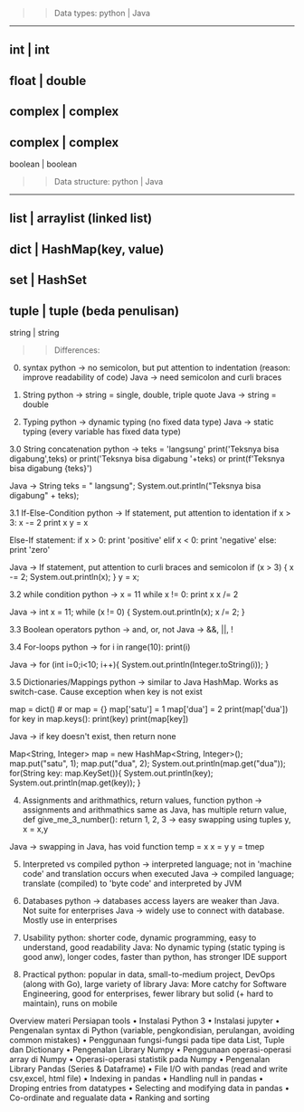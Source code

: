 >> Data types:
python | Java
--------------
int | int 
--------------
float | double
--------------
complex | complex
--------------
complex | complex
--------------
boolean | boolean


>> Data structure:
python | Java
--------------
list | arraylist (linked list)
--------------
dict | HashMap(key, value)
--------------
set | HashSet
--------------
tuple | tuple (beda penulisan)
--------------
string | string


>> Differences:
0. syntax
python -> no semicolon, but put attention to indentation (reason: improve readability of code)
Java -> need semicolon and curli braces

1. String
python -> string = single, double, triple quote
Java -> string = double

2. Typing
python -> dynamic typing (no fixed data type)
Java -> static typing (every variable has fixed data type)

3.0 String concatenation
python -> 
teks = 'langsung'
print('Teksnya bisa digabung',teks)
or
print('Teksnya bisa digabung '+teks)
or
print(f'Teksnya bisa digabung {teks}')

Java -> 
String teks = " langsung";
System.out.println("Teksnya bisa digabung" + teks);

3.1 If-Else-Condition
python -> If statement, put attention to identation
if x > 3:
    x -= 2
    print x
y = x

Else-If statement:
if x > 0:
   print 'positive'
elif x < 0:
   print 'negative'
else:
   print 'zero'

Java -> If statement, put attention to curli braces and semicolon
if (x > 3) {
    x -= 2;
    System.out.println(x);
}
y = x;

3.2 while condition
python ->
x = 11
while x != 0:
    print x
    x /= 2

Java ->
int x = 11;
while (x != 0) {
    System.out.println(x);
    x /= 2;
}

3.3 Boolean operators
python -> and, or, not
Java -> &&, ||, !

3.4 For-loops
python -> 
for i in range(10):
    print(i)

Java ->
for (int i=0;i<10; i++){
    System.out.println(Integer.toString(i));
}

3.5 Dictionaries/Mappings
python -> similar to Java HashMap. Works as switch-case. Cause exception when key is not exist

map = dict() # or map = {}
map['satu'] = 1
map['dua'] = 2
print(map['dua'])
for key in map.keys():
    print(key)
    print(map[key])

Java -> if key doesn't exist, then return none

Map<String, Integer> map = new HashMap<String, Integer>();
map.put("satu", 1);
map.put("dua", 2);
System.out.println(map.get("dua"));
for(String key: map.KeySet()){
    System.out.println(key);
    System.out.println(map.get(key));
}

4. Assignments and arithmathics, return values, function
python -> assignments and arithmathics same as Java, has multiple return value, 
    def give_me_3_number():
        return 1, 2, 3
    -> easy swapping using tuples
    y, x = x,y

Java -> swapping in Java, has void function
    temp = x
    x = y
    y = tmep

5. Interpreted vs compiled
python -> interpreted language; not in 'machine code' and translation occurs when executed
Java -> compiled language; translate (compiled) to 'byte code' and interpreted by JVM 

6. Databases
python -> databases access layers are weaker than Java. Not suite for enterprises
Java -> widely use to connect with database. Mostly use in enterprises

7. Usability
python: shorter code, dynamic programming, easy to understand, good readability
Java: No dynamic typing (static typing is good anw), longer codes, faster than python, has stronger IDE support

8. Practical
python: popular in data, small-to-medium project, DevOps (along with Go), large variety of library
Java: More catchy for Software Engineering, good for enterprises, fewer library but solid (+ hard to maintain), runs on mobile


Overview materi
Persiapan tools
    • Instalasi Python 3
    • Instalasi jupyter
    • Pengenalan syntax di Python (variable, pengkondisian, perulangan, avoiding common mistakes)
    • Penggunaan fungsi-fungsi pada tipe data List, Tuple dan Dictionary
    • Pengenalan Library Numpy
    • Penggunaan operasi-operasi array di Numpy
    • Operasi-operasi statistik pada Numpy
    • Pengenalan Library Pandas (Series & Dataframe)
    • File I/O with pandas (read and write csv,excel, html file)
    • Indexing in pandas
    • Handling null in pandas
    • Droping entries from datatypes
    • Selecting and modifying data in pandas
    • Co-ordinate and regualate data
    • Ranking and sorting

